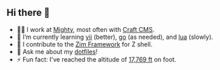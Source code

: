 ## Hi there 👋

<!--
**bgrrtt/bgrrtt** is a ✨ _special_ ✨ repository because its `README.md` (this file) appears on your GitHub profile.

Here are some ideas to get you started:

- 🔭 I’m currently working on ...
- 🌱 I’m currently learning ...
- 👯 I’m looking to collaborate on ...
- 🤔 I’m looking for help with ...
- 💬 Ask me about ...
- 📫 How to reach me: ...
- 😄 Pronouns: ...
- ⚡ Fun fact: ...
-->

<!-- - 👾 I contribute to and help maintain the [Zim Framework](https://github.com/zimfw) for Z shell. -->

- 👨‍💻 I work at [Mighty](https://github.com/mightyinthemidwest), most often with [Craft CMS](https://github.com/craftcms).
- 🌱 I’m currently learning [yii](https://github.com/yiisoft) (better), [go](https://github.com/golang/go) (as needed), and [lua](https://github.com/lua/lua) (slowly).
- 👾 I contribute to the [Zim Framework](https://github.com/zimfw) for Z shell.
- 💬 Ask me about my [dotfiles](https://github.com/bgrrtt/dotfiles)!
- ⚡ Fun fact: I've reached the altitude of [17,769 ft](https://en.wikipedia.org/wiki/Annapurna_Circuit) on foot.

<br>

<!-- [![Top Langs](https://github-readme-stats.vercel.app/api/top-langs/?username=bgrrtt&layout=compact&langs_count=5)](https://github.com/bgrrtt) -->

<!--
|    |    |
|----|----|
|  [![github-readme-twitter](https://github-readme-twitter.gazf.vercel.app/api?id=bgrrtt&layout=wide&show_reply=false&show_retweet=true)](https://twitter.com/bgrrtt) | [![GitHub Stats](https://github-readme-stats.vercel.app/api?username=bgrrtt&count_private=true&show_icons=true)](https://github.com/bgrrtt) |
| | <a href="https://github.com/bgrrtt"><img style="width:100%;" align="center" src="https://github-readme-stats.vercel.app/api/top-langs/?username=bgrrtt&layout=compact" /></a> |

https://github-profile-trophy.vercel.app/?username=bgrrtt&margin-w=18&margin-h=18&column=4
-->
<!-- ![adf](https://github-profile-trophy.vercel.app/?username=bgrrtt&margin-w=18&margin-h=18&column=4) -->

<!-- [![](https://komarev.com/ghpvc/?username=bgrrtt)](https://github.com/bgrrtt) -->
